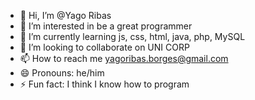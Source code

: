 - 👋 Hi, I’m @Yago Ribas
- 👀 I’m interested in be a great programmer
- 🌱 I’m currently learning js, css, html, java, php, MySQL
- 💞️ I’m looking to collaborate on UNI CORP
- 📫 How to reach me yagoribas.borges@gmail.com
- 😄 Pronouns: he/him
- ⚡ Fun fact: I think I know how to program

<!---
yM4RS/yM4RS is a ✨ special ✨ repository because its `README.md` (this file) appears on your GitHub profile.
You can click the Preview link to take a look at your changes.
--->
